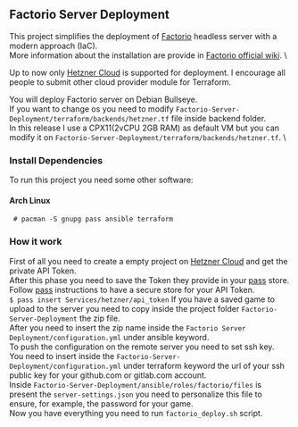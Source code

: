 ## Factorio Server Deployment

 This project simplifies the deployment of [Factorio](https://www.factorio.com/) headless server with a modern approach (IaC). \
More information about the installation are provide in [Factorio official wiki](https://wiki.factorio.com/Multiplayer). \

Up to now only [Hetzner Cloud](https://www.hetzner.com/cloud) is supported for deployment. I encourage all people to submit other cloud provider module for Terraform.

You will deploy Factorio server on Debian Bullseye. \
If you want to change os you need to modify `Factorio-Server-Deployment/terraform/backends/hetzner.tf` file inside backend folder. \
In this release I use a CPX11(2vCPU 2GB RAM) as default VM but you can modify it on `Factorio-Server-Deployment/terraform/backends/hetzner.tf`. \
### Install Dependencies
To run this project you need some other software:
#### Arch Linux
` # pacman -S gnupg pass ansible terraform`

### How it work
First of all you need to create a empty project on [Hetzner Cloud](https://www.hetzner.com/cloud)   and get the private API Token. \
After this phase you need to save the Token they provide in your [pass](https://www.passwordstore.org) store. Follow [pass](https://www.passwordstore.org) instructions to have a secure store for your API Token. \
`$ pass insert Services/hetzner/api_token`
If you have a saved game to upload to the server you need to copy inside the project folder `Factorio-Server-Deployment` the zip file. \
After you need to insert the zip name inside the `Factorio Server Deployment/configuration.yml` under ansible keyword. \
To push the configuration on the remote server you need to set ssh key. You need to insert inside the `Factorio-Server-Deployment/configuration.yml` under terraform keyword the url of your ssh public key for your github.com or gitlab.com account. \
Inside `Factorio-Server-Deployment/ansible/roles/factorio/files`  is present the `server-settings.json` you need to personalize this file to ensure, for example, the password for your game. \
Now you have everything you need to run `factorio_deploy.sh` script.

